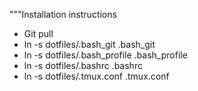 """Installation instructions

- Git pull
- ln -s dotfiles/.bash_git .bash_git
- ln -s dotfiles/.bash_profile .bash_profile
- ln -s dotfiles/.bashrc .bashrc
- ln -s dotfiles/.tmux.conf .tmux.conf
